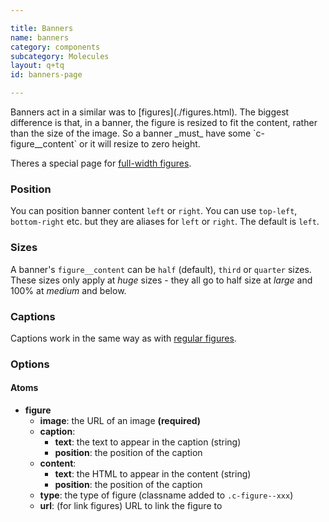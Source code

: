 ```yaml
---

title: Banners
name: banners
category: components
subcategory: Molecules
layout: q+tq
id: banners-page

---
```


<div class="lead"><p>Banners act in a similar was to [figures](./figures.html). The biggest difference is that, in a banner, the figure is resized to fit the content, rather than the size of the image. So a banner _must_ have some `c-figure__content` or it will resize to zero height.</p></div>

Theres a special page for [full-width figures](./full-width-figures.html).

### Position

You can position banner content `left` or `right`. You can use `top-left`, `bottom-right` etc. but they are aliases for `left` or `right`. The default is `left`.

<script>
component("figure", { "image": "https://unsplash.it/800/400/?image=772", "type": "banner", "content": { "text" : "<p>'I mean what I say,' the Mock Turtle replied in an offended tone. And  the Gryphon added 'Come, let's hear some of YOUR adventures.'</p>\n<a class=\"c-btn c-btn--medium c-btn--block c-btn--primary\" href=\"#\">Click here for more</a>", "position": "left" } } );
</script>

<script>
component("figure", { "image": "https://unsplash.it/800/400/?image=773", "type": "banner", "content": { "text" : "<p>'I mean what I say,' the Mock Turtle replied in an offended tone. And  the Gryphon added 'Come, let's hear some of YOUR adventures.'</p>\n<a class=\"c-btn c-btn--medium c-btn--block c-btn--primary\" href=\"#\">Click here for more</a>", "position": "right" } } );
</script>

### Sizes

A banner's `figure__content` can be `half` (default), `third` or `quarter` sizes. These sizes only apply at _huge_ sizes - they all go to half size at _large_ and 100% at _medium_ and below.

<script>
component("figure", { "type":"banner", "image": "https://unsplash.it/1200/600/?image=881", "content": { "text" : "<h3>Here's some content</h3>\n<p>Here is some content. The height of the banner will fit to the content size.</p>\n<a class=\"c-btn c-btn--medium c-btn--block c-btn--primary\" href=\"#\">Click here for more</a></div>", "position": "left", "size": "half" } } )+
component("figure", { "type":"banner", "image": "https://unsplash.it/1200/600/?image=882", "content": { "text" : "<h3>Here's some content</h3>\n<p>Here is some content. The height of the banner will fit to the content size.</p>\n<a class=\"c-btn c-btn--medium c-btn--block c-btn--primary\" href=\"#\">Click here for more</a></div>", "position": "right", "size": "half" } } )+
component("figure", { "type":"banner", "image": "https://unsplash.it/1200/600/?image=883", "content": { "text" : "<h3>Here's some content</h3>\n<p>Here is some content. The height of the banner will fit to the content size.</p>\n<a class=\"c-btn c-btn--medium c-btn--block c-btn--primary\" href=\"#\">Click here for more</a></div>", "position": "left", "size": "third" } } )+
component("figure", { "type":"banner", "image": "https://unsplash.it/1200/600/?image=884", "content": { "text" : "<h3>Here's some content</h3>\n<p>Here is some content. The height of the banner will fit to the content size.</p>\n<a class=\"c-btn c-btn--medium c-btn--block c-btn--primary\" href=\"#\">Click here for more</a></div>", "position": "right", "size": "third" } } )+
component("figure", { "type":"banner", "image": "https://unsplash.it/1200/600/?image=885", "content": { "text" : "<h3>Here's some content</h3>\n<p>Here is some content. The height of the banner will fit to the content size.</p>\n<a class=\"c-btn c-btn--medium c-btn--block c-btn--primary\" href=\"#\">Click here for more</a></div>", "position": "left", "size": "quarter" } } )+
component("figure", { "type":"banner", "image": "https://unsplash.it/1200/600/?image=886", "content": { "text" : "<h3>Here's some content</h3>\n<p>Here is some content. The height of the banner will fit to the content size.</p>\n<a class=\"c-btn c-btn--medium c-btn--block c-btn--primary\" href=\"#\">Click here for more</a></div>", "position": "right", "size": "quarter" } } );
</script>

### Captions

Captions work in the same way as with [regular figures](./figures.html#figure-captions).

<script>
component("figure", { "image": "https://unsplash.it/800/400/?image=774", "type": "banner", "content": { "text" : "<p>'I mean what I say,' the Mock Turtle replied in an offended tone. And  the Gryphon added 'Come, let's hear some of YOUR adventures.'</p>\n<a class=\"c-btn c-btn--medium c-btn--block c-btn--primary\" href=\"#\">Click here for more</a>" }, "caption": { "text" : "<i class=\"c-icon c-icon--camera c-figure__caption-icon\"></i> Simple text caption", "position": "bottom-right" } } );
</script>

### Options

#### Atoms

* **figure**
  * **image**: the URL of an image **(required)**
  * **caption**:
    * **text**: the text to appear in the caption (string)
    * **position**: the position of the caption
  * **content**:
    * **text**: the HTML to appear in the content (string)
    * **position**: the position of the caption
  * **type**: the type of figure (classname added to `.c-figure--xxx`)
  * **url**: (for link figures) URL to link the figure to